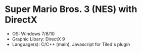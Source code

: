# Super Mario Bros. 3 (NES) with DirectX
* OS: Windows 7/8/10
* Graphic Libary: DirectX 9
* Language(s): C/C++ (main), Javascript for Tiled's plugin
